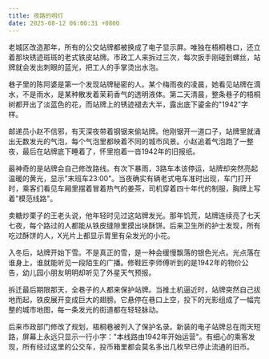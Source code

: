 ```yaml
---
title: 夜路的明灯
date: 2025-08-12 06:00:31 +0800
---
```


老城区改造那年，所有的公交站牌都被换成了电子显示屏。唯独在梧桐巷口，还立着那块锈迹斑斑的老式铁皮站牌。市政工人来拆过三次，每次扳手刚碰到螺丝，站牌就会发出刺眼的蓝光，把工人的手掌烫出水泡。

巷子里的陈阿婆是第一个发现站牌秘密的人。某个梅雨夜的凌晨，她看见站牌在滴水，不是雨水，是某种散发着茉莉香气的透明液体。第二天清晨，整条巷子的梧桐树都开出了淡蓝色的花，而站牌上的锈迹褪去大半，露出底下鎏金的"1942"字样。

邮递员小赵不信邪，有天深夜带着钢锯来偷站牌。他刚锯开一道口子，站牌里就涌出无数发光的气泡，每个气泡里都映着不同的城市风景。小赵追着气泡跑了一整夜，最后在站牌底下睡着了，怀里抱着一沓1942年的旧报纸。

最神奇的是站牌会自己修改路线。有次下暴雨，3路车本该停运，站牌却突然亮起温暖的黄光，显示"末班车23:00"。当夜确实有辆老式电车准时出现，车门打开时，乘客们看见车厢里摆着冒着热气的姜茶，司机穿着四十年代的制服，胸牌上写着"模范线路"。

卖糖炒栗子的王老头说，他年轻时见过这站牌发光。那年饥荒，站牌连续亮了七天七夜，每个路过的人都能从铁皮缝隙里摸出块酥饼。后来卫生所的护士发现，所有吃过酥饼的人，X光片上都显示胃里有朵发光的小花。

入冬后，站牌开始下雪。不是真正的雪，是一种会缓慢飘落的银色光点。光点落在谁身上，谁就能听见一段陌生的广播。修鞋匠李师傅听到的是1942年的物价公告，幼儿园小朋友明明却听见了外星天气预报。

拆迁最后期限那天，全巷子的人都来保护站牌。当推土机逼近时，站牌突然自己拔地而起，铁皮展开变成巨大的翅膀。它悬停在巷口上空，投下的光影组成了一幅完整的城市地图，每一条发光的街道都在轻轻脉动。

后来市政部门修改了规划，梧桐巷被列入了保护名录。新装的电子站牌总在雨天短路，屏幕上永远只显示一行小字："本线路由1942年开始运营"。有细心的乘客发现，所有经过这里的公交车，投币箱里都会莫名多出几枚早已停止流通的旧币。
